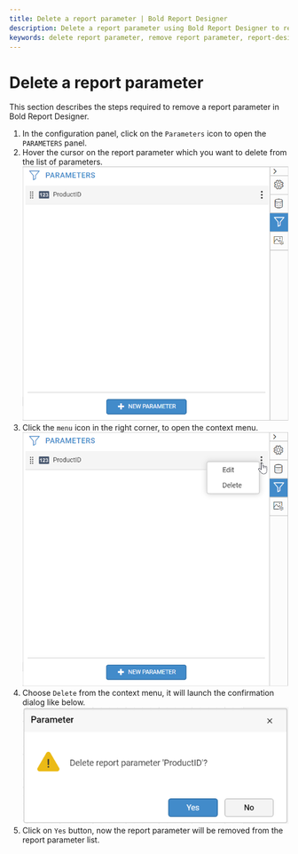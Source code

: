 ```yaml
---
title: Delete a report parameter | Bold Report Designer
description: Delete a report parameter using Bold Report Designer to remove the report parameters that are no longer in use.
keywords: delete report parameter, remove report parameter, report-designer, parameters
---
```


# Delete a report parameter

This section describes the steps required to remove a report parameter in Bold Report Designer.

1. In the configuration panel, click on the `Parameters` icon to open the `PARAMETERS` panel.
2. Hover the cursor on the report parameter which you want to delete from the list of parameters.
  ![Parameter list view](/static/assets/on-premise/images/report-designer/report-parameters/delete-report-parameter/parameter-list-view.png)
3. Click the `menu` icon in the right corner, to open the context menu.
  ![Open context menu](/static/assets/on-premise/images/report-designer/report-parameters/delete-report-parameter/open-context-menu.png)
4. Choose `Delete` from the context menu, it will launch the confirmation dialog like below.
  ![Parameter delete confirmation dialog](/static/assets/on-premise/images/report-designer/report-parameters/delete-report-parameter/parameter-delete-confirmation-dialog.png)
5. Click on `Yes` button, now the report parameter will be removed from the report parameter list.